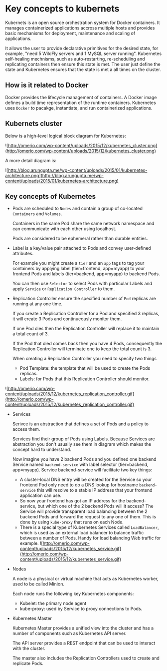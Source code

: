 # Key concepts to kubernets

Kubernets is an open source orchestration system for Docker containers. It manages containerized applications accross multiple hosts and provides basic mechanisms for deployment, maintenance and scaling of applications.

It allows the user to provide declarative primitives for the desired state, for example, "need 5 WildFly servers and 1 MySQL server running". Kubernetes self-healing mechnisms, such as auto-restarting, re-scheduling and replicating containers then ensure this state is met. The user just define the state and Kubernetes ensures that the state is met a all times on the cluster.

## How is it related to Docker
Docker provides the lifecycle management of containers. A Docker image defines a build time representation of the runtime containers. 
Kubernetes uses `Docker` to pacakge, instantiate, and run containerized applications.

## Kubernets cluster
Below is a high-level logical block diagram for Kubernetes:

![http://omerio.com/wp-content/uploads/2015/12/kubernetes_cluster.png](http://omerio.com/wp-content/uploads/2015/12/kubernetes_cluster.png)

A more detail diagram is:

![http://blog.arungupta.me/wp-content/uploads/2015/01/kubernetes-architecture.png](http://blog.arungupta.me/wp-content/uploads/2015/01/kubernetes-architecture.png)

## Key concepts of Kubernetes
* Pods are scheduled to `Nodes` and contain a group of co-located `Containers` and `Volumes`.
 
	Containers in the same Pod share the same network namespace and can communicate with each other using localhost. 
	
	Pods are considered to be ephemeral rather than durable entities.

* Label is a key/value pair attached to Pods and convey user-defined attributes. 
	
	For example you might create a `tier` and an `app` tags to tag your containers by applying label (tier=frontend, app=myapp) to your frontend Pods and labels (tier=backend, app=myapp) to backend Pods. 
	
	You can then use `Selector` to select Pods with particular Labels and apply `Service` or `Replication Controller` to them.

* Replication Controller ensure the specified number of `Pod` replicas are running at any one time. 

	If you create a Replication Controller for a Pod and specified 3 replicas, it will create 3 Pods and continueously monitor them. 

	If one Pod dies then the Replication Controller will replace it to maintain a total count of 3. 
	
	If the Pod that died comes back then you have 4 Pods, consequently the Replication Controller will terminate one to keep the total count is 3. 
	
	When creating a Replication Controller you need to specify two things

	* 	Pod Template: the template that will be used to create the Pods replicas.
	* 	Labels: for Pods that this Replication Controller should monitor.


![http://omerio.com/wp-content/uploads/2015/12/kubernetes_replication_controller.gif](http://omerio.com/wp-content/uploads/2015/12/kubernetes_replication_controller.gif)

* Services

	Serivce is an abstraction that defines a set of Pods and a policy to access them.
	
	Services find their group of Pods using Labels. Because Services are abstraction you don't usually see them in diagram which makes the concept hard to understand.
	
	Now imagine you have 2 backend Pods and you defined one backend Service named `backend-service` with label selector (tier=backend, app=myapp). Service backend-service will facilitate two key things:

	* A cluster-local DNS entry will be created for the Service so your frontend Pod only need to do a DNS lookup for hostname `backend-service` this will resolve to a stable IP address that your frontend application can use.
	* So now your frontend has got an IP address for the backend-service, but which one of the 2 backend Pods will it access? The Service will provide transparent load balancing between the 2 backend Pods and forward the request to any one of them. This is done by using `kube-proxy` that runs on each Node.
	* There is a special type of Kubernetes Services called `LoadBalancer`, which is used as an external load balancer to balance traffic between a number of Pods. Handy for load balancing Web traffic for example.
	![http://omerio.com/wp-content/uploads/2015/12/kubernetes_service.gif](http://omerio.com/wp-content/uploads/2015/12/kubernetes_service.gif)

* Nodes

	A node is a physical or virtual machine that acts as Kubernetes worker, used to be called Minion.
	
	Each node runs the following key Kubernetes components:
	* Kubelet: the primary node agent
	* kube-proxy: used by Service to proxy connections to Pods.
	
* Kubernetes Master

	Kubernetes Master provides a unified view into the cluster and has a number of components such as Kubernetes API server. 
	
	The API server provides a REST endpoint that can be used to interact with the cluster.
	
	The master also includes the Replication Controllers used to create and replicate Pods.
